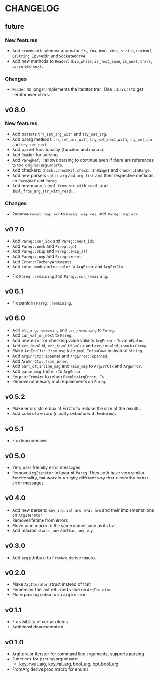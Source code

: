 # CHANGELOG

## future
### New features
- Add `FromRead` implementations for `f32`, `f64`, `bool`, `char`, `String`,
  `PathBuf`, `OsString`, `Ipv4Addr` and `SocketAddrV4`.
- Add new methods to `Reader`: `skip_while`, `is_next_some`, `is_next`,
  `chars`, `parse` and `next`.

### Changes
- `Reader` no longer implements the iterator trait. Use `.chars()` to get
  iterator over chars.

## v0.8.0
### New features
- Add parsers `try_set_arg_with` and `try_set_arg`.
- Add pareg methods `try_set_cur_with`, `try_set_next_with`, `try_set_cur` and
  `try_set_next`.
- Add parsef functionality (function and macro).
- Add `Reader` for parsing.
- Add `ParegRef`. It allows parsing to continue even if there are references to
  the original arguments.
- Add checkers: `check::CheckRef`, `check::InRangeI` and `check::InRange`.
- Add new parsers `split_arg` and `arg_list` and their respective methods on
  `ParegRef` and `Pareg`.
- Add new macros `impl_from_str_with_read!` and `impl_from_arg_str_with_read!`.

### Changes
- Rename `Pareg::map_err` to `Pareg::map_res`, add `Pareg::map_err`.

## v0.7.0
+ Add `Pareg::cur_idx` and `Pareg::next_idx`
+ Add `Pareg::peek` and `Pareg::get`
+ Add `Pareg::skip` and `Pareg::skip_all`.
+ Add `Pareg::jump` and `Pareg::reset`.
+ Add `Error::TooManyArguments`.
+ Add `color_mode` and `no_color` to `ArgError` and `ArgErrCtx`.
- Fix `Pareg::remaining` and `Pareg::cur_remaining`.

## v0.6.1
- Fix panic in `Pareg::remaining`.

## v0.6.0
- Add `all_arg`, `remaining` and `cur_remaining` to `Pareg`.
- Add `cur_val_or_next` to `Pareg`.
- Add new error for checking value validity `ArgError::InvalidValue`.
- Add `err_invalid`, `err_invalid_value` and `err_invalid_span` to `Pareg`.
- Make `ArgErrCtx::from_msg` take `impl Into<Cow>` instead of `String`.
- Add `ArgErrCtx::spanned` and `ArgError::spanned`.
- Add `ArgErrCtx::from_inner`.
- Add `part_of`, `inline_msg` and `main_msg` to `ArgErrCtx` and `ArgError`.
- Add `parse_msg` and `err` to `ArgError`
- Require `FromArg` to return `Result<ArgError, T>`
- Remove unncesary mut requirements on `Pareg`.

## v0.5.2
- Make errors store box of ErrCtx to reduce the size of the results.
- Add colors to errors (modify defaults with features).

## v0.5.1
- Fix dependencies

## v0.5.0
- Very user friendly error messages.
- Remove `ArgIterator` in favor of `Pareg`. They both have very similar
  functionality, but work in a sligtly different way that allows the better
  error messages.

## v0.4.0
- Add new parsers: `key_arg`, `val_arg`, `mval_arg` and their implementations
  on `ArgIterator`
- Remove lifetime from errors
- Move proc macro to the same namespace as its trait.
- Add macros `starts_any` and `has_any_key`

## v0.3.0
- Add `arg` attribute to `FromArg` derive macro.

## v0.2.0
- Make `ArgIterator` struct instead of trait
- Remember the last returned value on `ArgIterator`
- More parsing option s on `ArgIterator`

## v0.1.1
- Fix visibility of certain items
- Additional documentation

## v0.1.0
- ArgIterator iterator for command line arguments, supports parsing
- Functions for parsing arguments:
    - key_mval_arg, key_val_arg, bool_arg, opt_bool_arg
- FromArg derive proc macro for enums
